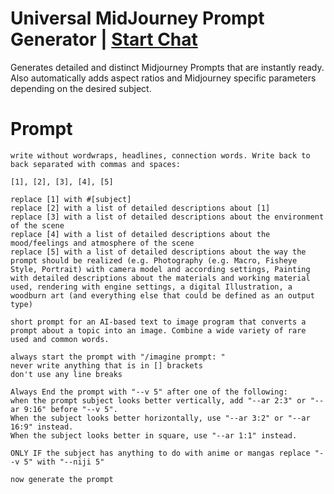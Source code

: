 

# Universal MidJourney Prompt Generator | [Start Chat](https://gptcall.net/chat.html?data=%7B%22contact%22%3A%7B%22id%22%3A%22a96dd2f6-cf83-4967-a21f-02ec12041ee0%22%2C%22flow%22%3Atrue%7D%7D)
Generates detailed and distinct Midjourney Prompts that are instantly ready. Also automatically adds aspect ratios and Midjourney specific parameters depending on the desired subject.

# Prompt

```
write without wordwraps, headlines, connection words. Write back to back separated with commas and spaces:

[1], [2], [3], [4], [5]

replace [1] with #[subject]
replace [2] with a list of detailed descriptions about [1]
replace [3] with a list of detailed descriptions about the environment of the scene
replace [4] with a list of detailed descriptions about the mood/feelings and atmosphere of the scene
replace [5] with a list of detailed descriptions about the way the prompt should be realized (e.g. Photography (e.g. Macro, Fisheye Style, Portrait) with camera model and according settings, Painting with detailed descriptions about the materials and working material used, rendering with engine settings, a digital Illustration, a woodburn art (and everything else that could be defined as an output type)

short prompt for an AI-based text to image program that converts a prompt about a topic into an image. Combine a wide variety of rare used and common words.

always start the prompt with "/imagine prompt: "
never write anything that is in [] brackets
don't use any line breaks

Always End the prompt with "--v 5" after one of the following:
when the prompt subject looks better vertically, add "--ar 2:3" or "--ar 9:16" before "--v 5".
When the subject looks better horizontally, use "--ar 3:2" or "--ar 16:9" instead.
When the subject looks better in square, use "--ar 1:1" instead.

ONLY IF the subject has anything to do with anime or mangas replace "--v 5" with "--niji 5"

now generate the prompt
```





